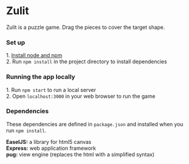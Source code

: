 # Zulit
Zulit is a puzzle game. Drag the pieces to cover the target shape.

### Set up

1\. [Install node and npm](https://nodejs.org/en.)  
2\. Run `npm install` in the project directory to install dependencies

### Running the app locally
1\. Run `npm start` to run a local server  
2\. Open `localhost:3000` in your web browser to run the game

### Dependencies
These dependencies are defined in `package.json` and installed when you run `npm install`.  

**EaselJS:** a library for html5 canvas  
**Express:** web application framework  
**pug:** view engine (replaces the html with a simplified syntax)